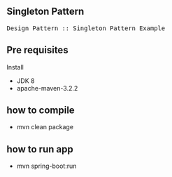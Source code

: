 ## Singleton Pattern
<pre>Design Pattern :: Singleton Pattern Example</pre>

## Pre requisites
Install
* JDK 8
* apache-maven-3.2.2

## how to compile
* mvn clean package

## how to run app
* mvn spring-boot:run
